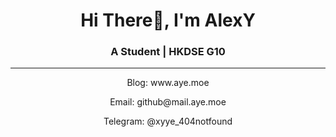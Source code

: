<h1 align="center">Hi There👋, I'm AlexY</h1>
<h3 align="center">A Student | HKDSE G10</h3>

---

<p align="center">Blog: www.aye.moe</p>

<p align="center">Email: github@mail.aye.moe</p>

<p align="center">Telegram: @xyye_404notfound</p>


